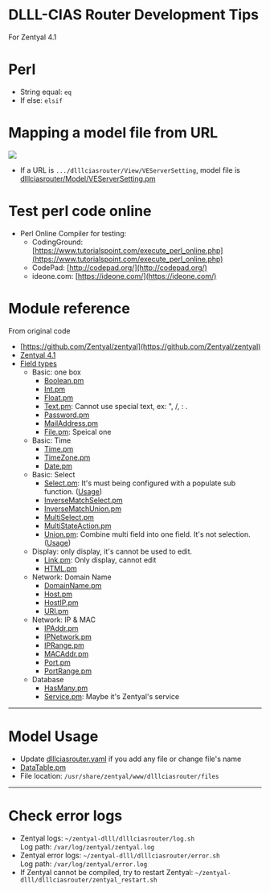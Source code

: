 DLLL-CIAS Router Development Tips
=======

For Zentyal 4.1

# Perl

* String equal: `eq`
* If else: `elsif`

# Mapping a model file from URL

![](https://lh3.googleusercontent.com/-zz2M1LGMJ9U/WXhTL2hS6GI/AAAAAAADO8c/3lRt6qDxA1kahukD9P2_vmLzjZ2Pkvl1wCHMYCw/s0/2017-07-26_16-29-00.png)

* If a URL is ````.../dlllciasrouter/View/VEServerSetting````, model file is [dlllciasrouter/Model/VEServerSetting.pm](https://github.com/pulipulichen/zentyal-dlll/blob/master/dlllciasrouter/src/EBox/dlllciasrouter/Model/VEServerSetting.pm)

# Test perl code online

* Perl Online Compiler for testing: 
	* CodingGround: [https://www.tutorialspoint.com/execute_perl_online.php](https://www.tutorialspoint.com/execute_perl_online.php)
	* CodePad: [http://codepad.org/](http://codepad.org/)
	* ideone.com: [https://ideone.com/](https://ideone.com/)

# Module reference

From original code

* [https://github.com/Zentyal/zentyal](https://github.com/Zentyal/zentyal)
* [Zentyal 4.1](https://github.com/zentyal/zentyal/tree/4.1/main)
* [Field types](https://github.com/zentyal/zentyal/tree/faaa32a0323787c527bd0d17e74cbe4df2830ee6/main/core/src/EBox/Types)
	* Basic: one box
		* [Boolean.pm](https://github.com/zentyal/zentyal/blob/faaa32a0323787c527bd0d17e74cbe4df2830ee6/main/core/src/EBox/Types/Boolean.pm)
		* [Int.pm](https://github.com/zentyal/zentyal/blob/faaa32a0323787c527bd0d17e74cbe4df2830ee6/main/core/src/EBox/Types/Int.pm)
		* [Float.pm](https://github.com/zentyal/zentyal/blob/faaa32a0323787c527bd0d17e74cbe4df2830ee6/main/core/src/EBox/Types/Float.pm)
		* [Text.pm](https://github.com/zentyal/zentyal/blob/faaa32a0323787c527bd0d17e74cbe4df2830ee6/main/core/src/EBox/Types/Text.pm): Cannot use special text, ex: ", /, : .
		* [Password.pm](https://github.com/zentyal/zentyal/blob/faaa32a0323787c527bd0d17e74cbe4df2830ee6/main/core/src/EBox/Types/Password.pm)
		* [MailAddress.pm](https://github.com/zentyal/zentyal/blob/faaa32a0323787c527bd0d17e74cbe4df2830ee6/main/core/src/EBox/Types/MailAddress.pm)
		* [File.pm](https://github.com/zentyal/zentyal/blob/faaa32a0323787c527bd0d17e74cbe4df2830ee6/main/core/src/EBox/Types/File.pm): Speical one
	* Basic: Time	
		* [Time.pm](https://github.com/zentyal/zentyal/blob/faaa32a0323787c527bd0d17e74cbe4df2830ee6/main/core/src/EBox/Types/Time.pm)
		* [TimeZone.pm](https://github.com/zentyal/zentyal/blob/faaa32a0323787c527bd0d17e74cbe4df2830ee6/main/core/src/EBox/Types/TimeZone.pm)
		* [Date.pm](https://github.com/zentyal/zentyal/blob/faaa32a0323787c527bd0d17e74cbe4df2830ee6/main/core/src/EBox/Types/Date.pm) 
	* Basic: Select
		* [Select.pm](https://github.com/zentyal/zentyal/blob/faaa32a0323787c527bd0d17e74cbe4df2830ee6/main/core/src/EBox/Types/Select.pm): It's must being configured with a populate sub function. ([Usage](https://github.com/pulipulichen/zentyal-dlll/blob/fe4851775fec2dcaeaf16755bf05cd29a78ddd46/dlllciasrouter/src/EBox/dlllciasrouter/Model/LibraryFields.pm#L667))
		* [InverseMatchSelect.pm](https://github.com/zentyal/zentyal/blob/faaa32a0323787c527bd0d17e74cbe4df2830ee6/main/core/src/EBox/Types/InverseMatchSelect.pm)
		* [InverseMatchUnion.pm](https://github.com/zentyal/zentyal/blob/faaa32a0323787c527bd0d17e74cbe4df2830ee6/main/core/src/EBox/Types/InverseMatchUnion.pm)
		* [MultiSelect.pm](https://github.com/zentyal/zentyal/blob/faaa32a0323787c527bd0d17e74cbe4df2830ee6/main/core/src/EBox/Types/MultiSelect.pm)
		* [MultiStateAction.pm](https://github.com/zentyal/zentyal/blob/faaa32a0323787c527bd0d17e74cbe4df2830ee6/main/core/src/EBox/Types/MultiStateAction.pm)
		* [Union.pm](https://github.com/zentyal/zentyal/blob/faaa32a0323787c527bd0d17e74cbe4df2830ee6/main/core/src/EBox/Types/Union.pm): Combine multi field into one field. It's not selection. ([Usage](https://github.com/pulipulichen/zentyal-dlll/blob/70792a3d3d13fcdfafc383b70c0ba68ed5131bd2/dlllciasrouter/src/EBox/dlllciasrouter/Model/LibraryFields.pm#L669))
	* Display: only display, it's cannot be used to edit.
		* [Link.pm](https://github.com/zentyal/zentyal/blob/faaa32a0323787c527bd0d17e74cbe4df2830ee6/main/core/src/EBox/Types/Link.pm): Only display, cannot edit
		* [HTML.pm](https://github.com/zentyal/zentyal/blob/faaa32a0323787c527bd0d17e74cbe4df2830ee6/main/core/src/EBox/Types/HTML.pm)  
	* Network: Domain Name
		* [DomainName.pm](https://github.com/zentyal/zentyal/blob/faaa32a0323787c527bd0d17e74cbe4df2830ee6/main/core/src/EBox/Types/DomainName.pm)
		* [Host.pm](https://github.com/zentyal/zentyal/blob/faaa32a0323787c527bd0d17e74cbe4df2830ee6/main/core/src/EBox/Types/Host.pm)
		* [HostIP.pm](https://github.com/zentyal/zentyal/blob/faaa32a0323787c527bd0d17e74cbe4df2830ee6/main/core/src/EBox/Types/HostIP.pm)
		* [URI.pm](https://github.com/zentyal/zentyal/blob/faaa32a0323787c527bd0d17e74cbe4df2830ee6/main/core/src/EBox/Types/URI.pm)
	* Network: IP & MAC
		* [IPAddr.pm](https://github.com/zentyal/zentyal/blob/faaa32a0323787c527bd0d17e74cbe4df2830ee6/main/core/src/EBox/Types/IPAddr.pm)
		* [IPNetwork.pm](https://github.com/zentyal/zentyal/blob/faaa32a0323787c527bd0d17e74cbe4df2830ee6/main/core/src/EBox/Types/IPNetwork.pm)
		* [IPRange.pm](https://github.com/zentyal/zentyal/blob/faaa32a0323787c527bd0d17e74cbe4df2830ee6/main/core/src/EBox/Types/IPRange.pm)
		* [MACAddr.pm](https://github.com/zentyal/zentyal/blob/faaa32a0323787c527bd0d17e74cbe4df2830ee6/main/core/src/EBox/Types/MACAddr.pm)
		* [Port.pm](https://github.com/zentyal/zentyal/blob/faaa32a0323787c527bd0d17e74cbe4df2830ee6/main/core/src/EBox/Types/Port.pm)
		* [PortRange.pm](https://github.com/zentyal/zentyal/blob/faaa32a0323787c527bd0d17e74cbe4df2830ee6/main/core/src/EBox/Types/Port.pm)
	* Database
		* [HasMany.pm](https://github.com/zentyal/zentyal/blob/faaa32a0323787c527bd0d17e74cbe4df2830ee6/main/core/src/EBox/Types/HasMany.pm)
		* [Service.pm](https://github.com/zentyal/zentyal/blob/faaa32a0323787c527bd0d17e74cbe4df2830ee6/main/core/src/EBox/Types/Service.pm): Maybe it's Zentyal's service
		

----------

# Model Usage 

* Update [dlllciasrouter.yaml](https://github.com/pulipulichen/zentyal-dlll/blob/master/dlllciasrouter/schemas/dlllciasrouter.yaml) if you add any file or change file's name 
* [DataTable.pm](https://github.com/zentyal/zentyal/blob/faaa32a0323787c527bd0d17e74cbe4df2830ee6/main/core/src/EBox/CGI/Controller/DataTable.pm)
* File location: `/usr/share/zentyal/www/dlllciasrouter/files`

----------

# Check error logs

* Zentyal logs: `~/zentyal-dlll/dlllciasrouter/log.sh` <br /> Log path: `/var/log/zentyal/zentyal.log`
* Zentyal error logs: `~/zentyal-dlll/dlllciasrouter/error.sh ` <br /> Log path: `/var/log/zentyal/error.log`
* If Zentyal cannot be compiled, try to restart Zentyal: `~/zentyal-dlll/dlllciasrouter/zentyal_restart.sh`
